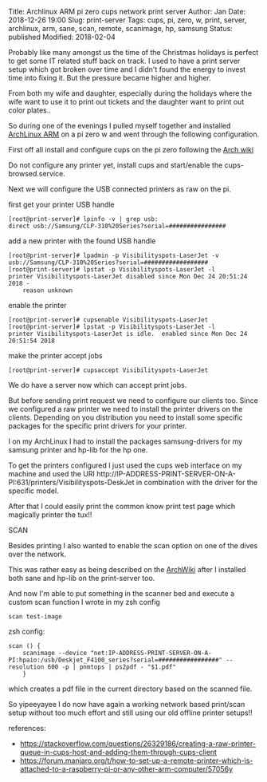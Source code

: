 Title:       Archlinux ARM pi zero cups network print server
Author:      Jan
Date:        2018-12-26 19:00
Slug:        print-server
Tags:        cups, pi, zero, w, print, server, archlinux, arm, sane, scan, remote, scanimage, hp, samsung
Status:      published
Modified:    2018-02-04

Probably like many amongst us the time of the Christmas holidays is perfect to get some IT related stuff back on track. I used to have a print server setup which got broken over time and I didn't found the energy to invest time into fixing it. But the pressure became higher and higher.

From both my wife and daughter, especially during the holidays where the wife want to use it to print out tickets and the daughter want to print out color plates..

So during one of the evenings I pulled myself together and installed [ArchLinux ARM](https://archlinuxarm.org/) on a pi zero w and went through the following configuration.

First off all install and configure cups on the pi zero following the [Arch wiki](https://wiki.archlinux.org/index.php/CUPS)

Do not configure any printer yet, install cups and start/enable the cups-browsed.service.

Next we will configure the USB connected printers as raw on the pi.

first get your printer USB handle
```
[root@print-server]# lpinfo -v | grep usb:
direct usb://Samsung/CLP-310%20Series?serial=################
```

add a new printer with the found USB handle
```
[root@print-server]# lpadmin -p Visibilityspots-LaserJet -v usb://Samsung/CLP-310%20Series?serial=##################
[root@print-server]# lpstat -p Visibilityspots-LaserJet -l
printer Visibilityspots-LaserJet disabled since Mon Dec 24 20:51:24 2018 -
	reason unknown
```

enable the printer
```
[root@print-server]# cupsenable Visibilityspots-LaserJet
[root@print-server]# lpstat -p Visibilityspots-LaserJet -l
printer Visibilityspots-LaserJet is idle.  enabled since Mon Dec 24 20:51:54 2018
```

make the printer accept jobs
```
[root@print-server]# cupsaccept Visibilityspots-LaserJet
```

We do have a server now which can accept print jobs.

But before sending print request we need to configure our clients too. Since we configured a raw printer we need to install the printer drivers on the clients. Depending on you distribution you need to install some specific packages for the specific print drivers for your printer.

I on my ArchLinux I had to install the packages samsung-drivers for my samsung printer and hp-lib for the hp one.

To get the printers configured I just used the cups web interface on my machine and used the URI http://IP-ADDRESS-PRINT-SERVER-ON-A-PI:631/printers/Visibilityspots-DeskJet in combination with the driver for the specific model.

After that I could easily print the common know print test page which magically printer the tux!!

SCAN

Besides printing I also wanted to enable the scan option on one of the dives over the network.

This was rather easy as being described on the [ArchWiki](https://wiki.archlinux.org/index.php/Sane#Sharing_your_scanner_over_a_network) after I installed both sane and hp-lib on the print-server too.

And now I'm able to put something in the scanner bed and execute a custom scan function I wrote in my zsh config

```
scan test-image
```

zsh config:

```
scan () {
	scanimage --device "net:IP-ADDRESS-PRINT-SERVER-ON-A-PI:hpaio:/usb/Deskjet_F4100_series?serial=#################" --resolution 600 -p | pnmtops | ps2pdf - "$1.pdf"
    }
```

which creates a pdf file in the current directory based on the scanned file.

So yipeeyayee I do now have again a working network based print/scan setup without too much effort and still using our old offline printer setups!!


references:
* https://stackoverflow.com/questions/26329186/creating-a-raw-printer-queue-in-cups-host-and-adding-them-through-cups-client
* https://forum.manjaro.org/t/how-to-set-up-a-remote-printer-which-is-attached-to-a-raspberry-pi-or-any-other-arm-computer/57056y
